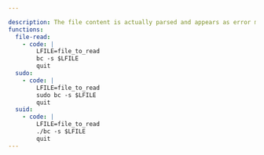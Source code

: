 ```yaml
---

description: The file content is actually parsed and appears as error messages, thus it might not be suitable to read arbitray binary files.
functions:
  file-read:
    - code: |
        LFILE=file_to_read
        bc -s $LFILE
        quit
  sudo:
    - code: |
        LFILE=file_to_read
        sudo bc -s $LFILE
        quit
  suid:
    - code: |
        LFILE=file_to_read
        ./bc -s $LFILE
        quit
---
```

